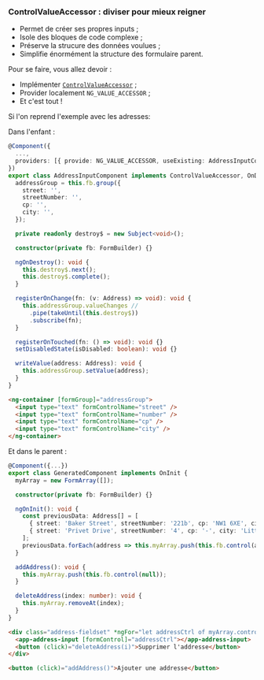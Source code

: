 ### ControlValueAccessor&nbsp;: diviser pour mieux reigner

- Permet de créer ses propres inputs&nbsp;;
- Isole des bloques de code complexe&nbsp;;
- Préserve la strucure des données voulues&nbsp;;
- Simplifie énormément la structure des formulaire parent.

Pour se faire, vous allez devoir&nbsp;:

- Implémenter [`ControlValueAccessor`](https://angular.io/api/forms/ControlValueAccessor)&nbsp;;
- Provider localement `NG_VALUE_ACCESSOR`&nbsp;;
- Et c'est tout&nbsp;!

Si l'on reprend l'exemple avec les adresses:

Dans l'enfant&nbsp;:

```typescript
@Component({
  ...,
  providers: [{ provide: NG_VALUE_ACCESSOR, useExisting: AddressInputComponent, multi: true }],
})
export class AddressInputComponent implements ControlValueAccessor, OnDestroy {
  addressGroup = this.fb.group({
    street: '',
    streetNumber: '',
    cp: '',
    city: '',
  });

  private readonly destroy$ = new Subject<void>();

  constructor(private fb: FormBuilder) {}

  ngOnDestroy(): void {
    this.destroy$.next();
    this.destroy$.complete();
  }

  registerOnChange(fn: (v: Address) => void): void {
    this.addressGroup.valueChanges //
      .pipe(takeUntil(this.destroy$))
      .subscribe(fn);
  }

  registerOnTouched(fn: () => void): void {}
  setDisabledState(isDisabled: boolean): void {}

  writeValue(address: Address): void {
    this.addressGroup.setValue(address);
  }
}
```

```html
<ng-container [formGroup]="addressGroup">
  <input type="text" formControlName="street" />
  <input type="text" formControlName="number" />
  <input type="text" formControlName="cp" />
  <input type="text" formControlName="city" />
</ng-container>
```

Et dans le parent&nbsp;:

```typescript
@Component({...})
export class GeneratedComponent implements OnInit {
  myArray = new FormArray([]);

  constructor(private fb: FormBuilder) {}

  ngOnInit(): void {
    const previousData: Address[] = [
      { street: 'Baker Street', streetNumber: '221b', cp: 'NW1 6XE', city: 'London' },
      { street: 'Privet Drive', streetNumber: '4', cp: '-', city: 'Little Whinging' },
    ];
    previousData.forEach(address => this.myArray.push(this.fb.control(address)));
  }

  addAddress(): void {
    this.myArray.push(this.fb.control(null));
  }

  deleteAddress(index: number): void {
    this.myArray.removeAt(index);
  }
}
```

```html
<div class="address-fieldset" *ngFor="let addressCtrl of myArray.controls; let i = index">
  <app-address-input [formControl]="addressCtrl"></app-address-input>
  <button (click)="deleteAddress(i)">Supprimer l'addresse</button>
</div>

<button (click)="addAddress()">Ajouter une addresse</button>
```

